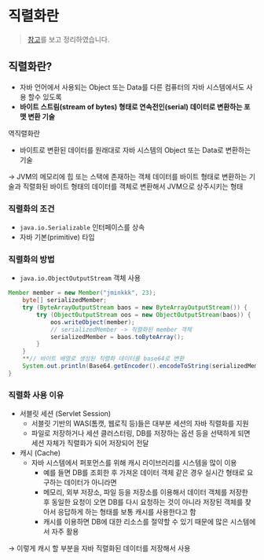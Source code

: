 # 직렬화란
> [참고](https://techblog.woowahan.com/2550/)를 보고 정리하였습니다.
## 직렬화란?

- 자바 언어에서 사용되는 Object 또는 Data를 다른 컴퓨터의 자바 시스템에서도 사용 할수 있도록
- **바이트 스트림(stream of bytes) 형태로 연속전인(serial) 데이터로 변환하는 포맷 변환 기술**

역직렬화란

- 바이트로 변환된 데이터를 원래대로 자바 시스템의 Object 또는 Data로 변환하는 기술

→ JVM의 메모리에 힙 또는 스택에 존재하는 객체 데이터를 바이트 형태로 변환하는 기술과 직렬화된 바이트 형태의 데이터를 객체로 변환해서 JVM으로 상주시키는 형태

### 직렬화의 조건

- `java.io.Serializable` 인터페이스를 상속
- 자바 기본(primitive) 타입

### 직렬화의 방법

- `java.io.ObjectOutputStream` 객체 사용

```java
Member member = new Member("jminkkk", 23);
    byte[] serializedMember;
    try (ByteArrayOutputStream baos = new ByteArrayOutputStream()) {
        try (ObjectOutputStream oos = new ObjectOutputStream(baos)) {
            oos.writeObject(member);
            // serializedMember -> 직렬화된 member 객체 
            serializedMember = baos.toByteArray();
        }
    }
    **// 바이트 배열로 생성된 직렬화 데이터를 base64로 변환
    System.out.println(Base64.getEncoder().encodeToString(serializedMember));**
}
```

### 직렬화 사용 이유

- 서블릿 세션 (Servlet Session)
    - 서블릿 기반의 WAS(톰캣, 웹로직 등)들은 대부분 세션의 자바 직렬화를 지원
    - 파일로 저장하거나 세션 클러스터링, DB를 저장하는 옵션 등을 선택하게 되면 세션 자체가 직렬화가 되어 저장되어 전달
- 캐시 (Cache)
    - 자바 시스템에서 퍼포먼스를 위해 캐시 라이브러리를 시스템을 많이 이용
        - 예를 들면 DB를 조회한 후 가져온 데이터 객체 같은 경우 실시간 형태로 요구하는 데이터가 아니라면
        - 메모리, 외부 저장소, 파일 등을 저장소를 이용해서 데이터 객체를 저장한 후 동일한 요청이 오면 DB를 다시 요청하는 것이 아니라 저장된 객체를 찾아서 응답하게 하는 형태를 보통 캐시를 사용한다고 함
        - 캐시를 이용하면 DB에 대한 리소스를 절약할 수 있기 때문에 많은 시스템에서 자주 활용

→ 이렇게 캐시 할 부분을 자바 직렬화된 데이터를 저장해서 사용